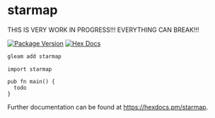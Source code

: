 # starmap

THIS IS VERY WORK IN PROGRESS!!! EVERYTHING CAN BREAK!!!

[![Package Version](https://img.shields.io/hexpm/v/starmap)](https://hex.pm/packages/starmap)
[![Hex Docs](https://img.shields.io/badge/hex-docs-ffaff3)](https://hexdocs.pm/starmap/)

```sh
gleam add starmap
```

```gleam
import starmap

pub fn main() {
  todo
}
```

Further documentation can be found at <https://hexdocs.pm/starmap>.
